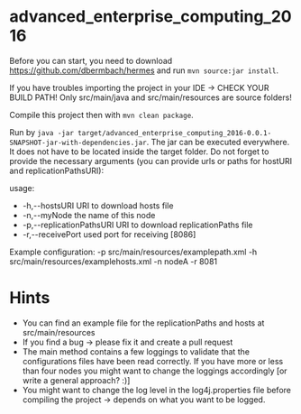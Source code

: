 # advanced_enterprise_computing_2016

Before you can start, you need to download https://github.com/dbermbach/hermes and run `mvn source:jar install`.

 If you have troubles importing the project in your IDE -> CHECK YOUR BUILD PATH! Only src/main/java and src/main/resources are source folders!

Compile this project then with `mvn clean package`.

Run by `java -jar target/advanced_enterprise_computing_2016-0.0.1-SNAPSHOT-jar-with-dependencies.jar`. The jar can be executed everywhere. It does not have to be located inside the target folder. Do not forget to provide the necessary arguments (you can provide urls or paths for hostURI and replicationPathsURI):

usage:
 * -h,--hostsURI <arg>              URI to download hosts file
 * -n,--myNode <arg>                the name of this node
 * -p,--replicationPathsURI <arg>   URI to download replicationPaths file
 * -r,--receivePort <arg>           used port for receiving [8086]

 Example configuration:
 -p src/main/resources/examplepath.xml -h src/main/resources/examplehosts.xml -n nodeA -r 8081

 # Hints
 * You can find an example file for the replicationPaths and hosts at src/main/resources
 * If you find a bug -> please fix it and create a pull request
 * The main method contains a few loggings to validate that the configurations files have been read correctly. If you have more or less than four nodes you might want to change the loggings accordingly [or write a general approach? :)]
 * You might want to change the log level in the log4j.properties file before compiling the project -> depends on what you want to be logged.
